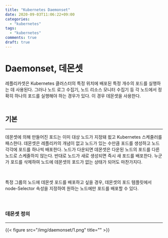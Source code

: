```yaml
---
title: "Kubernetes Daemonset"
date: 2020-09-03T11:06:22+09:00
categories:
  - "kubernetes"
tags:
  - "kubernetes"
comments: true
draft: true
---
```


# Daemonset, 데몬셋
레플리카셋은 Kubernetes 클러스터의 특정 위치에 배포된 특정 개수의 포드를 실행하는 데 사용된다. 그러나 노드 로그 수집기, 노드 리소스 모니터 수집기 등 각 노드에서 정확히 하나의 포드를 실행해야 하는 경우가 있다. 이 경우 데몬셋을 사용한다.  
　
<br>

## 기본
----
데몬셋에 의해 만들어진 포드는 이미 대상 노드가 지정돼 욌고 Kubernetes 스케줄러를 패스한다. 데몬셋은 레플리카의 개념이 없고 노드가 있는 수만큼 포드를 생성하고 노드 각각에 포드를 하나씩 배포한다. 노드가 다운되면 데몬셋은 다운된 노드의 포드를 다른 노드로 스케줄하지 않는다. 반대로 노드가 새로 생성되면 즉시 새 포드를 배포한다. 누군가 포드를 삭제하여 노드에 데몬셋의 포드가 없는 상태가 되어도 마찬가지다.  

<br>

특정 그룹의 노드에 데몬셋 포드를 배포하고 싶을 경우, 데몬셋의 포드 템플릿에서 node-Selector 속성을 지정하여 원하는 노드에만 포드를 배포할 수 있다.
　  
<br>
　  

### 데몬셋 정의
----


{{< figure src="/img/daemonset/1.png" title="" >}}